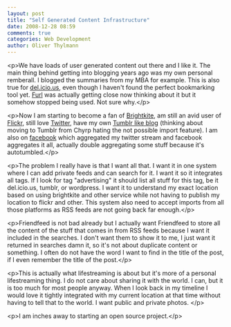 ```yaml
---
layout: post
title: "Self Generated Content Infrastructure"
date: 2008-12-28 08:59
comments: true
categories: Web Development
author: Oliver Thylmann
---
```









&lt;p&gt;We have loads of user generated content out there and I like it. The main thing behind getting into blogging years ago was my own personal remberall. I blogged the summaries from my MBA for example. This is also true for [del.icio.us](http://delicious.com), even though I haven't found the perfect bookmarking tool yet. [Furl](http://furl.net) was actually getting close now thinking about it but it somehow stopped being used. Not sure why.&lt;/p&gt;

&lt;p&gt;Now I am starting to become a fan of [Brightkite](http://brightkite.com), am still an avid user of [Flickr](http://flickr.com), still love [Twitter](http://twitter.com), have my own [Tumblr like blog](http://stuff.thylmann.net) (thinking about moving to Tumblr from Chyrp hating the not possible import feature). I am also on [facebook](http://facebook.com) which aggregated my twitter stream and facebook aggregates it all, actually double aggregating some stuff because it's autotumbled.&lt;/p&gt;

&lt;p&gt;The problem I really have is that I want all that. I want it in one system where I can add private feeds and can search for it. I want it so it integrates all tags. If I look for tag &quot;advertising&quot; it should list all stuff for this tag, be it del.icio.us, tumblr, or wordpress. I want it to understand my exact location based on using brightkite and other service while not having to publish my location to flickr and other. This system also need to accept imports from all those platforms as RSS feeds are not going back far enough.&lt;/p&gt;

&lt;p&gt;Friendfeed is not bad already but I actually want Friendfeed to store all the content of the stuff that comes in from RSS feeds because I want it included in the searches. I don't want them to show it to me, I just want it returned in searches damn it, so it's not about duplicate content or something. I often do not have the word I want to find in the title of the post, if I even remember the title of the post.&lt;/p&gt;

&lt;p&gt;This is actually what lifestreaming is about but it's more of a personal lifestreaming thing. I do not care about sharing it with the world. I can, but it is too much for most people anyway. When I look back in my timeline I would love it tightly integrated with my current location at that time without having to tell that to the world. I want public and private photos. &lt;/p&gt;

&lt;p&gt;I am inches away to starting an open source project.&lt;/p&gt;


